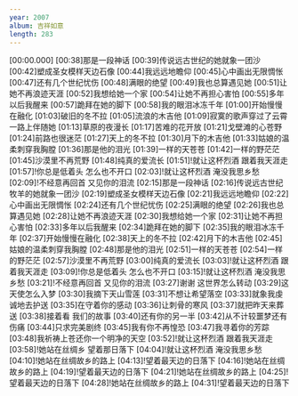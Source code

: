 ```yaml
---
year: 2007
album: 吉祥如意
length: 283
---
```

[00:00.000]
[00:38]那是一段神话
[00:39]传说远古世纪的她就象一团沙
[00:42]塑成圣女模样天边石像
[00:44]我远远地瞻仰
[00:45]心中画出无限惆怅
[00:47]还有几个世纪忧伤
[00:48]满眼的绝望
[00:49]我也总算遇见她
[00:51]让她不再浪迹天涯
[00:52]我想给她一个家
[00:54]让她不再担心害怕
[00:55]多年以后我醒来
[00:57]跪拜在她的脚下
[00:58]我的眼泪冰冻千年
[01:00]开始慢慢在融化
[01:03]破旧的冬不拉
[01:05]流浪的木吉他
[01:09]寂寞的歌声穿过了云霄一路上伴随她
[01:13]草原的夜漫长
[01:17]苦难的花开放
[01:21]戈壁滩的心苍野
[01:24]前路也很迷茫
[01:27]天上的冬不拉
[01:30]月下的木吉他
[01:33]姑娘的温柔刺穿我胸膛
[01:36]那是他的泪光
[01:39]一样的天苍苍
[01:42]一样的野茫茫
[01:45]沙漠里不再荒野
[01:48]纯真的爱流长
[01:51]!就让这杯烈酒 跟着我天涯走
[01:57]!你总是低着头 怎么也不开口
[02:03]!就让这杯烈酒 淹没我思乡愁
[02:09]!不经意再回首 又见你的泪流
[02:15]那是一段神话
[02:16]传说远古世纪牧羊的她就象一团沙
[02:19]塑成圣女模样天边石像
[02:21]我远远地瞻仰
[02:22]心中画出无限惆怅
[02:24]还有几个世纪忧伤
[02:25]满眼的绝望
[02:26]我也总算遇见她
[02:28]让她不再浪迹天涯
[02:30]我想给她一个家
[02:31]让她不再担心害怕
[02:33]多年以后我醒来
[02:34]跪拜在她的脚下
[02:35]我的眼泪冰冻千年
[02:37]开始慢慢在融化
[02:38]天上的冬不拉
[02:42]月下的木吉他
[02:45]姑娘的温柔刺穿我胸膛
[02:48]那是他的泪光
[02:51]一样的天苍苍
[02:54]一样的野茫茫
[02:57]沙漠里不再荒野
[03:00]纯真的爱流长
[03:03]!就让这杯烈酒 跟着我天涯走
[03:09]!你总是低着头 怎么也不开口
[03:15]!就让这杯烈酒 淹没我思乡愁
[03:21]!不经意再回首 又见你的泪流
[03:27]谢谢 这世界怎么转动
[03:29]这天使怎么入梦
[03:30]我摘下天山雪莲
[03:31]不想让希望落空
[03:33]就象我虔诚地去护送
[03:35]在守着你的感动
[03:36]让刺骨的寒风
[03:37]就把昨天来葬送
[03:38]接着看 我们的故事
[03:40]还有你的另一半
[03:42]从不计较噩梦还有伤痛
[03:44]只求完美剧终
[03:45]我有你不再惶恐
[03:47]我寻着你的芳踪
[03:48]我祈祷上苍还你一个明净的天空
[03:52]!就让这杯烈酒 跟着我天涯走
[03:58]!她站在丝绸乡 望着那日落下
[04:04]!就让这杯烈酒 淹没我思乡愁
[04:10]!她站在丝绸故乡的路上
[04:13]!望着最天边的日落下
[04:16]!她站在丝绸故乡的路上
[04:19]!望着最天边的日落下
[04:21]!她站在丝绸故乡的路上
[04:25]!望着最天边的日落下
[04:28]!她站在丝绸故乡的路上
[04:31]!望着最天边的日落下

